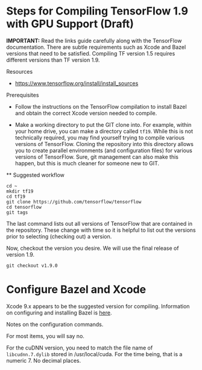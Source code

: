# Steps for Compiling TensorFlow 1.9 with GPU Support (Draft)


**IMPORTANT:** Read the links guide carefully along with the TensorFlow documentation. There are subtle requirements such as Xcode and Bazel versions that need to be satisfied. Compiling TF version 1.5 requires different versions than TF version 1.9. 

Resources

- https://www.tensorflow.org/install/install_sources



Prerequisites

* Follow the instructions on the TensorFlow compilation to install Bazel and obtain the correct Xcode version needed to compile.

* Make a working directory to put the GIT clone into. For example, within your home drive, you can make a directory called `tf19`. While this is not technically required, you may find yourself trying to compile various versions of TensorFlow. Cloning the repository into this directory allows you to create parallel environments (and configuration files) for various versions of TensorFlow. Sure, git management can also make this happen, but this is much cleaner for someone new to GIT.


** Suggested workflow

```
cd ~
mkdir tf19
cd tf19
git clone https://github.com/tensorflow/tensorflow 
cd tensorflow
git tags
```
The last command lists out all versions of TensorFlow that are contained in the repository. These change with time so it is helpful to list out the versions prior to selecting (checking out) a version. 

Now, checkout the version you desire. We will use the final release of version 1.9.

```
git checkout v1.9.0
```

# Configure Bazel and Xcode

Xcode 9.x appears to be the suggested version for compiling. Information on configuring and installing Bazel is [here](https://docs.bazel.build/versions/master/install-os-x.html). 

Notes on the configuration commands.

For most items, you will say no. 

For the cuDNN version, you need to match the file name of `libcudnn.7.dylib` stored in /usr/local/cuda. For the time being, that is a numeric 7. No decimal places.


